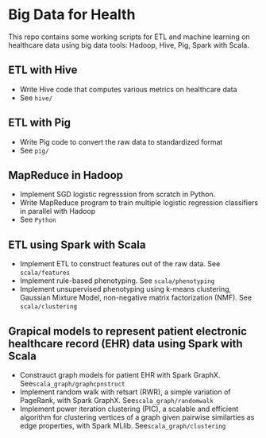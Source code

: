 # Big Data for Health 

This repo contains some working scripts for ETL and machine learning on healthcare data using big data tools: Hadoop, Hive, Pig, Spark with Scala.


## ETL with Hive
* Write Hive code that computes various metrics on healthcare data 
* See `hive/`

## ETL with Pig 
* Write Pig code to convert the raw data to standardized format
* See `pig/`

## MapReduce in Hadoop 
* Implement SGD logistic regresssion from scratch in Python. 
* Write MapReduce program to train multiple logistic regression classifiers in parallel with Hadoop 
* See `Python`

## ETL using Spark with Scala
* Implement ETL to construct features out of the raw data. See `scala/features`
* Implement rule-based phenotyping. See `scala/phenotyping`
* Implement unsupervised phenotyping using k-means clustering, Gaussian Mixture Model, non-negative matrix factorization (NMF). See `scala/clustering`

## Grapical models to represent patient electronic healthcare record (EHR) data using Spark with Scala
* Constrauct graph models for patient EHR with Spark GraphX. See`scala_graph/graphcpnstruct`
* Implement random walk with retsart (RWR), a simple variation of PageRank, with Spark GraphX. See`scala_graph/randomwalk`
* Implement power iteration clustering (PIC), a scalable and efficient algorithm for clustering vertices of a graph given pairwise similarties as edge properties, with Spark MLlib. See`scala_graph/clustering`